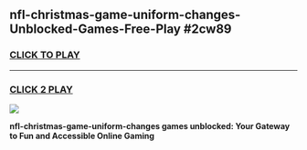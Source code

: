 
## nfl-christmas-game-uniform-changes-Unblocked-Games-Free-Play #2cw89
<h3>
<a href="https://us.freeplayer.one?title=nfl-christmas-game-uniform-changes&ref=9M">CLICK TO PLAY</a></h3>
<hr>

<h3>
<a href="https://us.freeplayer.one?title=nfl-christmas-game-uniform-changes&ref=9M">CLICK 2 PLAY</a>
  
</h3>

<a href="https://us.freeplayer.one?title=nfl-christmas-game-uniform-changes&ref=9M"><img src="https://clearcache.store/games.png"></a>


**nfl-christmas-game-uniform-changes games unblocked: Your Gateway to Fun and Accessible Online Gaming**

